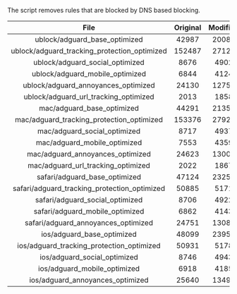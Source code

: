 The script removes rules that are blocked by DNS based blocking.


| File | Original | Modified |
|:----:|:-----:|:-----:|
| ublock/adguard_base_optimized | 42987 | 20088 |
| ublock/adguard_tracking_protection_optimized | 152487 | 27122 |
| ublock/adguard_social_optimized | 8676 | 4902 |
| ublock/adguard_mobile_optimized | 6844 | 4124 |
| ublock/adguard_annoyances_optimized | 24130 | 12757 |
| ublock/adguard_url_tracking_optimized | 2013 | 1858 |
| mac/adguard_base_optimized | 44291 | 21351 |
| mac/adguard_tracking_protection_optimized | 153376 | 27927 |
| mac/adguard_social_optimized | 8717 | 4937 |
| mac/adguard_mobile_optimized | 7553 | 4359 |
| mac/adguard_annoyances_optimized | 24623 | 13009 |
| mac/adguard_url_tracking_optimized | 2022 | 1867 |
| safari/adguard_base_optimized | 47124 | 23253 |
| safari/adguard_tracking_protection_optimized | 50885 | 5171 |
| safari/adguard_social_optimized | 8706 | 4922 |
| safari/adguard_mobile_optimized | 6862 | 4143 |
| safari/adguard_annoyances_optimized | 24751 | 13082 |
| ios/adguard_base_optimized | 48099 | 23950 |
| ios/adguard_tracking_protection_optimized | 50931 | 5178 |
| ios/adguard_social_optimized | 8746 | 4943 |
| ios/adguard_mobile_optimized | 6918 | 4185 |
| ios/adguard_annoyances_optimized | 25640 | 13491 |